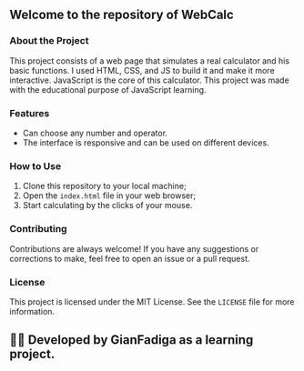 ## Welcome to the repository of WebCalc
### About the Project
This project consists of a web page that simulates a real calculator and his basic functions. I used HTML, CSS, and JS to build it and make it more interactive. JavaScript is the core of this calculator. This project was made with the educational purpose of JavaScript learning.

### Features
- Can choose any number and operator.
- The interface is responsive and can be used on different devices.

### How to Use
1. Clone this repository to your local machine;
2. Open the `index.html` file in your web browser;
3. Start calculating by the clicks of your mouse.

### Contributing
Contributions are always welcome! If you have any suggestions or corrections to make, feel free to open an issue or a pull request.

### License
This project is licensed under the MIT License. See the `LICENSE` file for more information.

## 👨‍💻 Developed by GianFadiga as a learning project.
